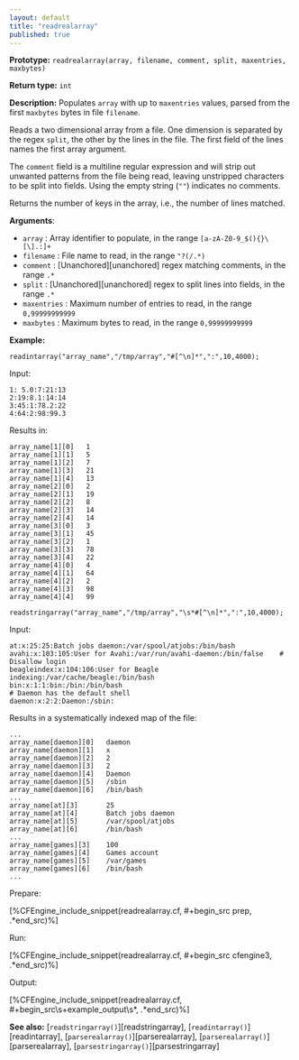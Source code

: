 ```yaml
---
layout: default
title: "readrealarray"
published: true
---
```


**Prototype:** `readrealarray(array, filename, comment, split, maxentries, maxbytes)`<br>

**Return type:** `int`

**Description:** Populates `array` with up to `maxentries` values, parsed from
the first `maxbytes` bytes in file `filename`.

Reads a two dimensional array from a file. One dimension is separated by the
regex `split`, the other by the lines in the file. The first field of the
lines names the first array argument.

The `comment` field is a multiline regular expression and will strip out
unwanted patterns from the file being read, leaving unstripped characters to be
split into fields. Using the empty string (`""`) indicates no comments.

Returns the number of keys in the array, i.e., the number of
lines matched.

**Arguments**:

* `array` : Array identifier to populate, in the range
`[a-zA-Z0-9_$(){}\[\].:]+`
* `filename` : File name to read, in the range `"?(/.*)`
* `comment` : [Unanchored][unanchored] regex matching comments, in the range `.*`
* `split` : [Unanchored][unanchored] regex to split lines into fields, in the range `.*`
* `maxentries` : Maximum number of entries to read, in the range
`0,99999999999`
* `maxbytes` : Maximum bytes to read, in the range `0,99999999999`

**Example:**

```cf3
readintarray("array_name","/tmp/array","#[^\n]*",":",10,4000);
```

Input:

```cf3
1: 5.0:7:21:13
2:19:8.1:14:14
3:45:1:78.2:22
4:64:2:98:99.3
```

Results in:

```cf3
array_name[1][0]   1
array_name[1][1]   5
array_name[1][2]   7
array_name[1][3]   21
array_name[1][4]   13
array_name[2][0]   2
array_name[2][1]   19
array_name[2][2]   8
array_name[2][3]   14
array_name[2][4]   14
array_name[3][0]   3
array_name[3][1]   45
array_name[3][2]   1
array_name[3][3]   78
array_name[3][4]   22
array_name[4][0]   4
array_name[4][1]   64
array_name[4][2]   2
array_name[4][3]   98
array_name[4][4]   99
```

```cf3
readstringarray("array_name","/tmp/array","\s*#[^\n]*",":",10,4000);
```

Input:

```cf3
at:x:25:25:Batch jobs daemon:/var/spool/atjobs:/bin/bash
avahi:x:103:105:User for Avahi:/var/run/avahi-daemon:/bin/false    # Disallow login
beagleindex:x:104:106:User for Beagle indexing:/var/cache/beagle:/bin/bash
bin:x:1:1:bin:/bin:/bin/bash
# Daemon has the default shell
daemon:x:2:2:Daemon:/sbin:
```

Results in a systematically indexed map of the file:

```cf3
...
array_name[daemon][0]   daemon
array_name[daemon][1]   x
array_name[daemon][2]   2
array_name[daemon][3]   2
array_name[daemon][4]   Daemon
array_name[daemon][5]   /sbin
array_name[daemon][6]   /bin/bash
...
array_name[at][3]       25
array_name[at][4]       Batch jobs daemon
array_name[at][5]       /var/spool/atjobs
array_name[at][6]       /bin/bash
...
array_name[games][3]    100
array_name[games][4]    Games account
array_name[games][5]    /var/games
array_name[games][6]    /bin/bash
...
```
Prepare:

[%CFEngine_include_snippet(readrealarray.cf, #\+begin_src prep, .*end_src)%]

Run:

[%CFEngine_include_snippet(readrealarray.cf, #\+begin_src cfengine3, .*end_src)%]

Output:

[%CFEngine_include_snippet(readrealarray.cf, #\+begin_src\s+example_output\s*, .*end_src)%]

**See also:** [`readstringarray()`][readstringarray], [`readintarray()`][readintarray], [`parserealarray()`][parserealarray], [`parserealarray()`][parserealarray], [`parsestringarray()`][parsestringarray]
